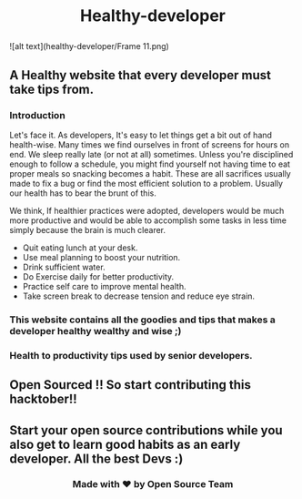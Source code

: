 # <p align="center">Healthy-developer<p>

![alt text](healthy-developer/Frame 11.png)

## A Healthy website that every developer must take tips from.

### Introduction
Let's face it. As developers, It's easy to let things get a bit out of hand health-wise. Many times we find ourselves in front of screens for hours on end. We sleep really late (or not at all) sometimes. Unless you're disciplined enough to follow a schedule, you might find yourself not having time to eat proper meals so snacking becomes a habit. These are all sacrifices usually made to fix a bug or find the most efficient solution to a problem. Usually our health has to bear the brunt of this.

We think, If healthier practices were adopted, developers would be much more productive and would be able to accomplish some tasks in less time simply because the brain is much clearer.
<div>
<ul>
<li>Quit eating lunch at your desk.</li>
<li>Use meal planning to boost your nutrition.</li>
<li>Drink sufficient water.</li>
<li>Do Exercise daily for better productivity.</li>
<li>Practice self care to improve mental health.</li>
<li>Take screen break to decrease tension and reduce eye strain.</li>
</ul>
</div>

### This website contains all the goodies and tips that makes a developer healthy wealthy and wise ;)
### Health to productivity tips used by senior developers.
## Open Sourced !! So start contributing this hacktober!!
## Start your open source contributions while you also get to learn good habits as an early developer. All the best Devs :)
<div align="center">
<h3>Made with &#10084; by Open Source Team</h3>
</div>
